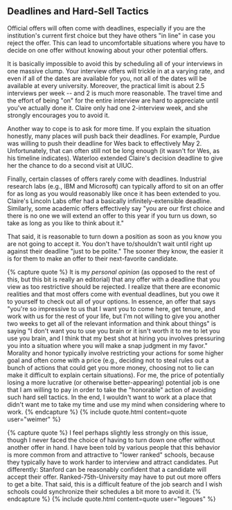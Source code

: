 ## Deadlines and Hard-Sell Tactics

Official offers will often come with deadlines, especially if you are the
institution's current first choice but they have others "in line" in case you
reject the offer. This can lead to uncomfortable situations where you have to
decide on one offer without knowing about your other potential offers.

It is basically impossible to avoid this by scheduling all of your interviews in
one massive clump. Your interview offers will trickle in at a varying rate, and
even if all of the dates are available for you, not all of
the dates will be available at every university. Moreover, 
the practical limit is about 2.5 interviews per week -- and 2 is much
more reasonable. The travel time and the effort of being "on" for the
entire interview are hard to appreciate until you've actually done it.  Claire
only had one 2-interview week, and she strongly encourages you to avoid it.

Another way to cope is to ask for more time. If you explain the situation
honestly, many places will push back their deadlines. For example, Purdue was
willing to push their deadline for Wes back to effectively May 2.
Unfortunately, that can often still not be long enough (it wasn't for Wes, as
his timeline indicates).  Waterloo extended Claire's decision deadline to give
her the chance to do a second visit at UIUC.  

Finally, certain classes of offers rarely come with deadlines. Industrial
research labs (e.g., IBM and Microsoft) can typically afford to sit on an offer
for as long as you would reasonably like once it has been extended to you.
Claire's Lincoln Labs offer had a basically infinitely-extensible deadline.
Similarly, some academic offers effectively say "you are our first choice and
there is no one we will extend an offer to this year if you turn us down, so
take as long as you like to think about it."

That said, it is reasonable to turn down a position as soon as you know you
are not going to accept it. You don't have to/shouldn't wait until right up
against their deadline "just to be polite."  The sooner they know, the easier it
is for them to make an offer to their next-favorite candidate.

{% capture quote %}
It is my *personal opinion* (as opposed to the rest of this, but this
bit is really an editorial) that any offer with a deadline that you view as too
restrictive should be rejected. I realize that there are economic realities and
that most offers come with eventual deadlines, but you owe it to yourself to
check out all of your options. In essence, an offer that says "you're so
impressive to us that I want you to come here, get tenure, and work with us for
the rest of your life, but I'm not willing to give you another two weeks to get
all of the relevant information and think about things" is saying "I don't want
you to use you brain or it isn't worth it to me to let you use you brain, and I
think that my best shot at hiring you involves pressuring you into a situation
where you will make a snap judgment in my favor." Morality and honor typically
involve restricting your actions for some higher goal and often come with a
price (e.g., deciding not to steal rules out a bunch of actions that could get
you more money, choosing not to lie can make it difficult to explain certain
situations). For me, the price of potentially losing a more lucrative (or
otherwise better-appearing) potential job is one that I am willing to pay in
order to take the "honorable" action of avoiding such hard sell tactics.  In the
end, I wouldn't want to work at a place that didn't want me to take my time and
use my mind when considering where to work.
{% endcapture %}
{% include quote.html content=quote user="weimer" %}

{% capture quote %}
I feel perhaps slightly less strongly on this issue, though I
never faced the choice of having to turn down one offer without another offer in
hand.  I have been told by various people that this behavior is more common from
and attractive to "lower ranked" schools, because they typically have to work
harder to interview and attract candidates.  Put differently: Stanford can be
reasonably confident that a candidate will accept their offer.
Ranked-75th-University may have to put out more offers to get a bite.  That
said, this is a difficult feature of the job search and I wish schools
could synchronize their schedules a bit more to avoid it.
{% endcapture %}
{% include quote.html content=quote user="legoues" %}




